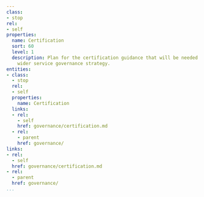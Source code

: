 ```yaml
---
class:
- stop
rel:
- self
properties:
  name: Certification
  sort: 60
  level: 1
  description: Plan for the certification guidance that will be needed to drive a
    wider service governance strategy.
entities:
- class:
  - stop
  rel:
  - self
  properties:
    name: Certification
  links:
  - rel:
    - self
    href: governance/certification.md
  - rel:
    - parent
    href: governance/
links:
- rel:
  - self
  href: governance/certification.md
- rel:
  - parent
  href: governance/
...
```

